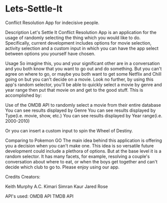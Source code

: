 # Lets-Settle-It
Conflict Resolution App for indecisive people.
<!-- In progress -->


Description
Let's Settle It Conflict Resolution App is an application for the usage of randomly selecting the thing which you would like to do. Specifically, current development includes options for movie selection, activity selection and a custom input in which you can have the app select between options you yourself have chosen.

Usage
So imagine this, you and your significant other are in a conversation and you both know that you want to go out and do something. But you can't agree on where to go, or maybe you both want to get some Netflix and Chill going on but you can't decide on a movie. Look no further, by using this app's random selector, you'll be able to quickly select a movie by genre and year range then put that movie on and get to the good stuff. This is accomplished by:

Use of the OMDB API to randomly select a movie from their entire database
You can see results displayed by Genre
You can see results displayed by Type(i.e. movie, show, etc.)
You can see results displayed by Year range(i.e. 2000-2010)

Or you can  insert a custom input to spin the Wheel of Destiny.

Comparing to Pokemon GO
The main idea behind this application is offering you a decision when you can't make one. This idea is so versatile future development could include a plethora of options. But at the base level it is a random selector. It has many facets, for example, resolving a couple's conversation about where to eat, or when the boys get together and can't decide which club to go to. Please enjoy using our app.

Credits
Creators:

Keith Murphy
A.C. Kimari
Simran Kaur
Jared Rose

API's used:
OMDB API
TMDB API